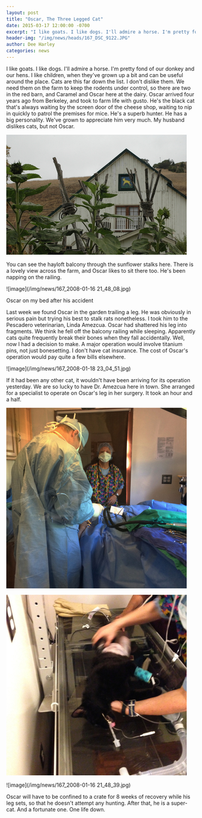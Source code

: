 ```yaml
---
layout: post
title: "Oscar, The Three Legged Cat"
date: 2015-03-17 12:00:00 -0700
excerpt: "I like goats. I like dogs. I'll admire a horse. I'm pretty fond of our donkey and our ..."
header-img: "/img/news/heads/167_DSC_9122.JPG"
author: Dee Harley
categories: news
---
```

I like goats. I like dogs. I'll admire a horse. I'm pretty fond of our
donkey and our hens. I like children, when they've grown up a bit and
can be useful around the place. Cats are this far down the list. I
don't dislike them. We need them on the farm to keep the rodents under
control, so there are two in the red barn, and Caramel and Oscar here
at the dairy. Oscar arrived four years ago from Berkeley, and took to
farm life with gusto. He's the black cat that's always waiting by the
screen door of the cheese shop, waiting to nip in quickly to patrol
the premises for mice. He's a superb hunter. He has a big personality.
We've grown to appreciate him very much. My husband dislikes cats, but
not Oscar.

![image](/img/news/167_DSC_1914.JPG)

You can see the hayloft balcony through the sunflower stalks here.
There is a lovely view across the farm, and Oscar likes to sit there
too. He's been napping on the railing.

![image](/img/news/167_2008-01-16 21_48_08.jpg)

Oscar on my bed after his accident

Last week we found Oscar in the garden trailing a leg. He was
obviously in serious pain but trying his best to stalk rats
nonetheless. I took him to the Pescadero veterinarian, Linda Amezcua.
Oscar had shattered his leg into fragments. We think he fell off the
balcony railing while sleeping. Apparently cats quite frequently break
their bones when they fall accidentally. Well, now I had a decision to
make. A major operation would involve titanium pins, not just
bonesetting. I don't have cat insurance. The cost of Oscar's operation
would pay quite a few bills elsewhere.

![image](/img/news/167_2008-01-18 23_04_51.jpg)

If it had been any other cat, it wouldn't have been arriving for its
operation yesterday. We are so lucky to have Dr. Amezcua here in town.
She arranged for a specialist to operate on Oscar's leg in her
surgery. It took an hour and a half.

![image](/img/news/167_oscarop.JPG)

![image](/img/news/167_oscarop2.JPG)



![image](/img/news/167_2008-01-16 21_48_39.jpg)

Oscar will have to be confined to a crate for 8 weeks of recovery
while his leg sets, so that he doesn't attempt any hunting. After
that, he is a super-cat. And a fortunate one. One life down.

